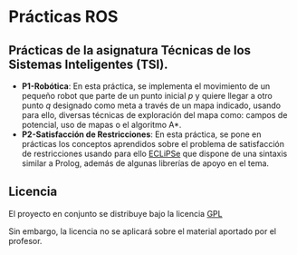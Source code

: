 Prácticas ROS
========================

Prácticas de la asignatura Técnicas de los Sistemas Inteligentes (TSI).  
------------------------

- **P1-Robótica**: En esta práctica, se implementa el movimiento de un pequeño robot que parte de un punto inicial *p* y quiere llegar a otro punto *q* designado como meta a través de un mapa indicado, usando para ello, diversas técnicas de exploración del mapa como: campos de potencial, uso de mapas o el algoritmo A\*.
- **P2-Satisfacción de Restricciones**: En esta práctica, se pone en prácticas los conceptos aprendidos sobre el problema de satisfacción de restricciones usando para ello [ECLiPSe](http://eclipseclp.org/) que dispone de una sintaxis similar a Prolog, además de algunas librerías de apoyo en el tema.


Licencia  
------------------------
El proyecto en conjunto se distribuye bajo la licencia [GPL](https://github.com/oxcar103/Practicas-ROS/blob/master/LICENSE)

Sin embargo, la licencia no se aplicará sobre el material aportado por el profesor.  
